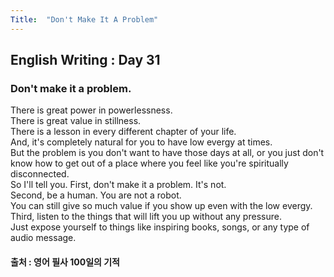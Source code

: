 ```yaml
---
Title:  "Don't Make It A Problem"
---
```


## English Writing : Day 31

### Don't make it a problem.

There is great power in powerlessness.\
There is great value in stillness.\
There is a lesson in every different chapter of your life.\
And, it's completely natural for you to have low evergy at times.\
But the problem is you don't want to have those days at all, or you just don't know how to get out of a place where you feel like you're spiritually disconnected.\
So I'll tell you. First, don't make it a problem. It's not.\
Second, be a human. You are not a robot.\
You can still give so much value if you show up even with the low evergy.\
Third, listen to the things that will lift you up without any pressure.\
Just expose yourself to things like inspiring books, songs, or any type of audio message.

#### 출처 : 영어 필사 100일의 기적
